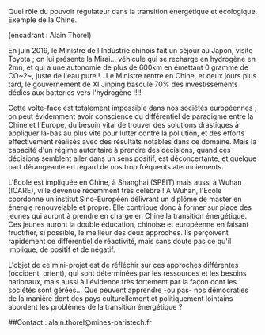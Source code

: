 Quel rôle du pouvoir régulateur dans la transition énergétique et
écologique. Exemple de la Chine.

(encadrant : Alain Thorel)

En juin 2019, le Ministre de l\'Industrie chinois fait un séjour au
Japon, visite Toyota ; on lui présente la Mirai\... véhicule qui se
recharge en hydrogène en 2mn, et qui a une autonomie de plus de 600km en
émettant 0 gramme de CO~2~, juste de l\'eau pure !.. Le Ministre rentre
en Chine, et deux jours plus tard, le gouvernement de XI Jinping bascule
70% des investissements dédiés aux batteries vers l\'hydrogène !!!!

Cette volte-face est totalement impossible dans nos sociétés européennes
; on peut évidemment avoir conscience du différentiel de paradigme entre
la Chine et l\'Europe, du besoin vital de trouver des solutions
drastiques à appliquer là-bas au plus vite pour lutter contre la
pollution, et des efforts effectivement réalisés avec des résultats
notables dans ce domaine. Mais la capacité d\'un régime autoritaire à
prendre des décisions, quand ces décisions semblent aller dans un sens
positif, est déconcertante, et quelque part dérangeante en regard de nos
trop fréquents atermoiements.

L\'Ecole est impliquée en Chine, à Shanghai (SPEIT) mais aussi à Wuhan
(ICARE), ville devenue récemment très célèbre ! A Wuhan, l\'Ecole
coordonne un institut Sino-Européen délivrant un diplôme de master en
énergie renouvelable et propre. Elle contribue donc à former sur place
des jeunes qui auront à prendre en charge en Chine la transition
énergétique. Ces jeunes auront la double éducation, chinoise et
européenne en faisant fructifier, si possible, le meilleur des deux
approches. Ils perçoivent rapidement ce différentiel de réactivité, mais
sans doute pas ce qu\'il implique, de positif et de négatif.

L\'objet de ce mini-projet est de réfléchir sur ces approches
différentes (occident, orient), qui sont déterminées par les ressources
et les besoins nationaux, mais aussi à l\'évidence très fortement par la
façon dont les sociétés sont gérées\... Que peuvent apprendre -ou pas-
nos démocraties de la manière dont des pays culturellement et
politiquement lointains abordent les problèmes de la transition
énergétique ?

##Contact : alain.thorel\@mines-paristech.fr
